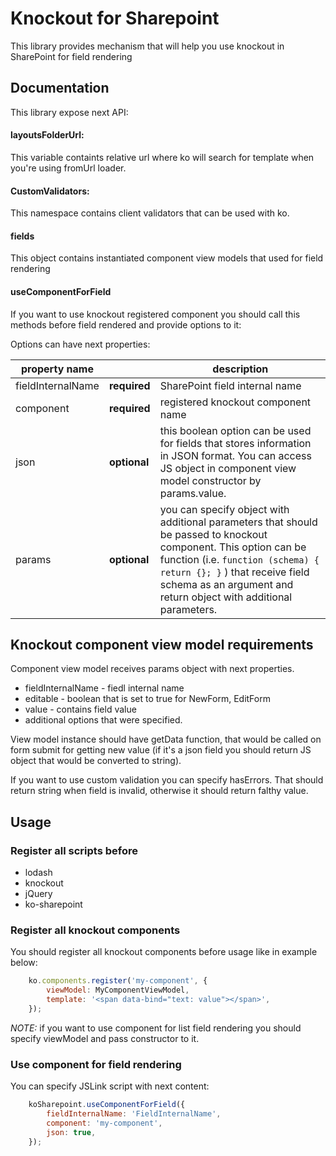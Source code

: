 # Knockout for Sharepoint

This library provides mechanism that will help you use knockout in SharePoint for field rendering


## Documentation

This library expose next API:


#### layoutsFolderUrl: 

This variable containts relative url where ko will search for template when you're using fromUrl loader.


#### CustomValidators: 

This namespace contains client validators that can be used with ko.
		

#### fields

This object contains instantiated component view models that used for field rendering


#### useComponentForField

If you want to use knockout registered component you should call this methods before field rendered and provide options to it:

Options can have next properties:

property name |   | description
--------------|---|--------------
fieldInternalName | **required** | SharePoint field internal name
component         | **required** | registered knockout component name
json              | **optional** | this boolean option can be used for fields that stores information in JSON format. You can access JS object in component view model constructor by params.value.
params            | **optional** | you can specify object with additional parameters that should be passed to knockout component. This option can be function (i.e. `function (schema) { return {}; }` ) that receive field schema as an argument and return object with additional parameters.


## Knockout component view model requirements

Component view model receives params object with next properties. 
- fieldInternalName - fiedl internal name
- editable - boolean that is set to true for NewForm, EditForm
- value - contains field value
- additional options that were specified.

View model instance should have getData function, that would be called on form submit for getting new value (if it's a json field you should return JS object that would be converted to string).

If you want to use custom validation you can specify hasErrors. That should return string when field is invalid, otherwise it should return falthy value.

## Usage


### Register all scripts before 

- lodash 
- knockout
- jQuery
- ko-sharepoint 





### Register all knockout components

You should register all knockout components before usage like in example below:

```javascript
	ko.components.register('my-component', {
		viewModel: MyComponentViewModel,
		template: '<span data-bind="text: value"></span>',
	});

```

*NOTE:* if you want to use component for list field rendering you should specify viewModel and pass constructor to it.


### Use component for field rendering

You can specify JSLink script with next content:

```javascript
	koSharepoint.useComponentForField({
		fieldInternalName: 'FieldInternalName',
		component: 'my-component',
		json: true,
	});

```

